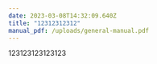 ```yaml
---
date: 2023-03-08T14:32:09.640Z
title: "12312312312"
manual_pdf: /uploads/general-manual.pdf
---
```

123123123123123